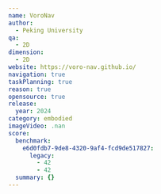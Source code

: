 ```yaml
---
name: VoroNav
author:
  - Peking University
qa:
  - 2D
dimension:
  - 2D
website: https://voro-nav.github.io/
navigation: true
taskPlanning: true
reason: true
opensource: true
release:
  year: 2024
category: embodied
imageVideo: .nan
score:
  benchmark:
    e6d0fdb7-9de8-4320-9af4-fcd9de517827:
      legacy:
        - 42
        - 42
  summary: {}
---
```

